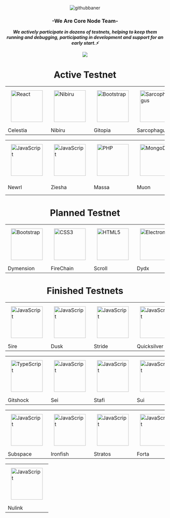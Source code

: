 <div align="center">

![githubbaner](https://user-images.githubusercontent.com/76253089/222724439-99d0be23-634f-43be-9469-73547806c182.png)

</div>  
  

### <div align="center">-We Are Core Node Team-</div>  
  

***<ins><div align="center">We actively participate in dozens of testnets, helping to keep them running and debugging, participating in development and support for an early start.⚡</div></ins>*** 

<div align="center">
<img src="https://komarev.com/ghpvc/?username=Core-Node-Team&&style=flat-square" align="center" />
</div>

<div align="center"><h1>Active Testnet</h1>
<table>
  <tr>
    <td><a href="https://reactjs.org/" target="_blank"><img style="margin: 10px" src="https://pbs.twimg.com/profile_images/1404854187721203715/zZp1s7c3_400x400.jpg" alt="React" height="100" /></a>  </td>
    <td><a href="https://github.com/Core-Node-Team/Testnet-TR/tree/main/Nibiru" target="_blank"><img style="margin: 10px" src="https://pbs.twimg.com/profile_images/1634369667430055941/Z5SnS2YP_400x400.jpg" alt="Nibiru" height="100" /></a></td>
    <td><a href="https://github.com/Core-Node-Team/Testnet-TR/tree/main/Gitopia" target="_blank"><img style="margin: 10px" src="https://pbs.twimg.com/profile_images/1440291565302284304/0r9YJOJW_400x400.png" alt="Bootstrap" height="100" /></a>  </td>
    <td><a href="https://github.com/Core-Node-Team/Testnet-TR/tree/main/Sarcophagus/Domain-Settings" target="_blank"><img style="margin: 10px" src="https://pbs.twimg.com/profile_images/1299025554163871744/wNNzn8OT_400x400.jpg" alt="Sarcophagus" height="100" /></a></td>
    <td><a href="https://en.wikipedia.org/wiki/HTML5" target="_blank"><img style="margin: 10px" src="https://pbs.twimg.com/profile_images/1501630239096520705/H88Y46ND_400x400.jpg" alt="HTML5" height="100" /></a></td>
    <td><a href="https://www.wormholesscan.com/#/AccountDetail/0xbfc952b60E04B73AA997308f61eB69529553390A" target="_blank"><img style="margin: 10px" src="https://pbs.twimg.com/profile_images/1603278945222524928/XlW3ptGz_400x400.jpg" alt="Electron" height="100" /></a></td>
  </tr>
  <tr>
    <td>Celestia</td>
    <td>Nibiru</td>
    <td>Gitopia</td>
    <td>Sarcophagus</td>
    <td>Shardeum</td>
    <td>Wormholes</td>
  </tr>
</table>

<table>
    <tr>
      <td><a href="https://www.javascript.com/" target="_blank"><img style="margin: 10px" src="https://pbs.twimg.com/profile_images/1567814417630511107/MyafMY_R_400x400.png" alt="JavaScript" height="100" /></a></td>    
      <td><a href="https://www.javascript.com/" target="_blank"><img style="margin: 10px" src="https://pbs.twimg.com/profile_images/1609169358193844224/wFzdThao_400x400.jpg" alt="JavaScript" height="100" /></a></td>
      <td><a href="[https://www.php.net/](https://github.com/Core-Node-Team/Testnet-TR/tree/main/Massa)" target="_blank"><img style="margin: 10px" src="https://pbs.twimg.com/profile_images/1580151744901824512/W_MD85bU_400x400.jpg" alt="PHP" height="100"/></a></td>
       <td><a href="https://www.mongodb.com/" target="_blank"><img style="margin: 10px" src="https://pbs.twimg.com/profile_images/1610231138018017281/VJTt2BJy_400x400.jpg" alt="MongoDB" height="100" /></a></td>
      <td><a href="https://github.com/Kral001/Goracle-Network-Node-Kurulum-Rehberi/blob/main/README.md" target="_blank"><img style="margin: 10px" src="https://pbs.twimg.com/profile_images/1527628502597521411/NPPJeSYq_400x400.jpg" alt="AWS" height="100" /></a></td>
    </tr>
    <tr>
      <td>Newrl</td>
      <td>Ziesha</td>
      <td>Massa</td>
      <td>Muon</td>
      <td>Goracle Network</td>
    </tr>
  </table>

</div> 

 <div align="center"><h1>Planned Testnet</h1>
  <table>
    <tr>
      <td><a href="https://getbootstrap.com/docs/3.4/javascript/" target="_blank"><img style="margin: 10px" src="https://pbs.twimg.com/profile_images/1594732521962541058/NGdT4O2k_400x400.jpg" alt="Bootstrap" height="100" /></a>  </td>
      <td><a href="https://www.w3schools.com/css/" target="_blank"><img style="margin: 10px" src="https://pbs.twimg.com/profile_images/1649948450996330496/iQVqbpo4_400x400.jpg" alt="CSS3" height="100" /></a>  </td>
      <td><a href="https://en.wikipedia.org/wiki/HTML5" target="_blank"><img style="margin: 10px" src="https://pbs.twimg.com/profile_images/1523593944386326528/rVjsezsD_400x400.jpg" alt="HTML5" height="100" /></a>  </td>
      <td><a href="https://www.electronjs.org/" target="_blank"><img style="margin: 10px" src="https://pbs.twimg.com/profile_images/1364590285255290882/hjnIm9bV_400x400.jpg" alt="Electron" height="100" /></a>  </td>
      <td><a href="https://www.javascript.com/" target="_blank"><img style="margin: 10px" src="https://pbs.twimg.com/profile_images/1612825247417339906/S5P5hlrp_400x400.jpg" alt="JavaScript" height="100" /></a>  </td>
      </tr>
    <tr>
      <td>Dymension</td>
      <td>FireChain</td>
      <td>Scroll</td>
      <td>Dydx</td>
      <td>Namada</td>
    </tr>
  </table>
  </div>
  
 <div align="center"><h1>Finished Testnets</h1>
<table>
  <tr>
    <td><a href="https://www.javascript.com/" target="_blank"><img style="margin: 10px" src="https://pbs.twimg.com/profile_images/1645833819323535361/KVwIjnS0_400x400.jpg" alt="JavaScript" height="100" /></a></td>
    <td><a href="https://www.javascript.com/" target="_blank"><img style="margin: 10px" src="https://pbs.twimg.com/profile_images/1478417079355203587/ojOAFXif_400x400.jpg" alt="JavaScript" height="100" /></a></td>
    <td><a href="https://www.javascript.com/" target="_blank"><img style="margin: 10px" src="https://pbs.twimg.com/profile_images/1538942713965445120/S9IIkgPS_400x400.png" alt="JavaScript" height="100" /></a></td>
    <td><a href="https://www.javascript.com/" target="_blank"><img style="margin: 10px" src="https://pbs.twimg.com/profile_images/1488798003473358848/V2gPwVeO_400x400.jpg" alt="JavaScript" height="100" /></a></td>
    <td><a href="https://www.javascript.com/" target="_blank"><img style="margin: 10px" src="https://pbs.twimg.com/profile_images/1513865442170974209/YKF-ZCez_400x400.png" alt="JavaScript" height="100" /></a></td>
  </tr>
  <tr>
    <td>5ire</td>
    <td>Dusk</td>
    <td>Stride</td>
    <td>Quicksilver</td>
    <td>Rebus</td>
  </tr>
</table>
<table>
    <tr>
      <td><a href="https://www.typescriptlang.org/" target="_blank"><img style="margin: 10px" src="https://pbs.twimg.com/profile_images/1651392953443811328/ruML8EOf_400x400.jpg" alt="TypeScript" height="100" /></a> </td>
      <td><a href="https://www.javascript.com/" target="_blank"><img style="margin: 10px" src="https://pbs.twimg.com/profile_images/1608883260465061888/w1Eh5L4X_400x400.jpg" alt="JavaScript" height="100" /></a></td>
      <td><a href="https://www.javascript.com/" target="_blank"><img style="margin: 10px" src="https://pbs.twimg.com/profile_images/1491695440550842373/xbqVn2QD_400x400.jpg" alt="JavaScript" height="100" /></a></td>
      <td><a href="https://www.javascript.com/" target="_blank"><img style="margin: 10px" src="https://pbs.twimg.com/profile_images/1646997964441939968/mVPQgClg_400x400.jpg" alt="JavaScript" height="100" /></a></td>
      <td><a href="https://www.javascript.com/" target="_blank"><img style="margin: 10px" src="https://pbs.twimg.com/profile_images/1545419250906660864/XfukKhac_400x400.jpg" alt="JavaScript" height="100" /></a></td>
      <td><a href="https://www.javascript.com/" target="_blank"><img style="margin: 10px" src="https://pbs.twimg.com/profile_images/1556801889282686976/tuHF27-8_400x400.jpg" alt="JavaScript" height="100" /></a></td>
    </tr>
    <tr>
      <td>Gitshock</td>
      <td>Sei</td>
      <td>Stafi</td>
      <td>Sui</td>
      <td>Teritori</td>
      <td>Aptos</td>
    </tr>
  </table>
  <table>
    <tr>
      <td><a href="https://www.javascript.com/" target="_blank"><img style="margin: 10px" src="https://pbs.twimg.com/profile_images/1382564944198078464/-7D9uyig_400x400.jpg" alt="JavaScript" height="100" /></a></td>
      <td><a href="https://www.javascript.com/" target="_blank"><img style="margin: 10px" src="https://pbs.twimg.com/profile_images/1367581984986296320/kxDDjheA_400x400.jpg" alt="JavaScript" height="100" /></a></td>
      <td><a href="https://www.javascript.com/" target="_blank"><img style="margin: 10px" src="https://pbs.twimg.com/profile_images/1354172599874560000/jA-zebSN_400x400.png" alt="JavaScript" height="100" /></a></td>
      <td><a href="https://www.javascript.com/" target="_blank"><img style="margin: 10px" src="https://pbs.twimg.com/profile_images/1507017087725703183/xvGLsTjU_400x400.jpg" alt="JavaScript" height="100" /></a></td>
      <td><a href="https://www.javascript.com/" target="_blank"><img style="margin: 10px" src="https://pbs.twimg.com/profile_images/1601055081675325440/ycMVxfJt_400x400.jpg" alt="JavaScript" height="100" /></a></td>
    </tr>
    <tr>
      <td>Subspace</td>
      <td>Ironfish</td>
      <td>Stratos</td>
      <td>Forta</td>
      <td>Taiko</td>
    </tr>
  </table>
    <table>
    <tr>
      <td><a href="https://www.javascript.com/" target="_blank"><img style="margin: 10px" src="https://pbs.twimg.com/profile_images/1457806953116323844/q07U_zgl_400x400.jpg" alt="JavaScript" height="100" /></a></td>
    </tr>
    <tr>
      <td>Nulink</td>
    </tr>
  </table>
  </div>

